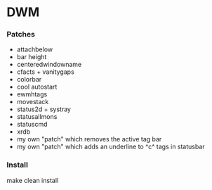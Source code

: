 # DWM

### Patches

- attachbelow
- bar height
- centeredwindowname
- cfacts + vanitygaps
- colorbar
- cool autostart
- ewmhtags
- movestack
- status2d + systray
- statusallmons
- statuscmd
- xrdb
- my own "patch" which removes the active tag bar
- my own "patch" which adds an underline to ^c^ tags in statusbar

### Install

make clean install
